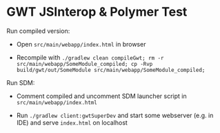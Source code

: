 # GWT JSInterop & Polymer Test

Run compiled version:

* Open `src/main/webapp/index.html` in browser

* Recompile with `./gradlew clean compileGwt; rm -r src/main/webapp/SomeModule_compiled; cp -Rvp build/gwt/out/SomeModule src/main/webapp/SomeModule_compiled;`

Run SDM:

* Comment compiled and uncomment SDM launcher script in `src/main/webapp/index.html`

* Run `./gradlew client:gwtSuperDev` and start some webserver (e.g. in IDE) and serve `index.html` on localhost
